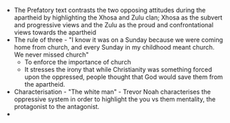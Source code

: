 - The Prefatory text contrasts the two opposing attitudes during the apartheid by highlighting the Xhosa and Zulu clan; Xhosa as the subvert and progressive views and the Zulu as the proud and confrontational views towards the apartheid 
- The rule of three - "I know it was on a Sunday because we were coming home from church, and every Sunday in my childhood meant church. We never missed church" 
	- To enforce the importance of church
	- It stresses the irony that while Christianity was something forced upon the oppressed, people thought that God would save them from the apartheid. 
- Characterisation - "The white man" - Trevor Noah characterises the oppressive system in order to highlight the you vs them mentality, the protagonist to the antagonist. 
- 